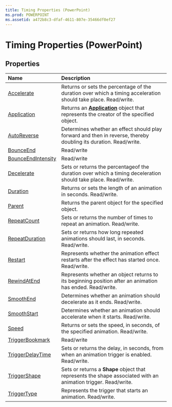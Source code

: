 ```yaml
---
title: Timing Properties (PowerPoint)
ms.prod: POWERPOINT
ms.assetid: a472b8c3-dfaf-4611-807e-35466df0ef27
---
```



# Timing Properties (PowerPoint)

## Properties



|**Name**|**Description**|
|:-----|:-----|
|[Accelerate](timing-accelerate-property-powerpoint.md)|Returns or sets the percentage of the duration over which a timing acceleration should take place. Read/write.|
|[Application](timing-application-property-powerpoint.md)|Returns an  **[Application](application-object-powerpoint.md)** object that represents the creator of the specified object.|
|[AutoReverse](timing-autoreverse-property-powerpoint.md)|Determines whether an effect should play forward and then in reverse, thereby doubling its duration. Read/write.|
|[BounceEnd](timing-bounceend-property-powerpoint.md)|Read/write|
|[BounceEndIntensity](timing-bounceendintensity-property-powerpoint.md)|Read/write|
|[Decelerate](timing-decelerate-property-powerpoint.md)|Sets or returns the percentageof the duration over which a timing deceleration should take place. Read/write.|
|[Duration](timing-duration-property-powerpoint.md)|Returns or sets the length of an animation in seconds. Read/write.|
|[Parent](timing-parent-property-powerpoint.md)|Returns the parent object for the specified object.|
|[RepeatCount](timing-repeatcount-property-powerpoint.md)|Sets or returns the number of times to repeat an animation. Read/write.|
|[RepeatDuration](timing-repeatduration-property-powerpoint.md)|Sets or returns how long repeated animations should last, in seconds. Read/write.|
|[Restart](timing-restart-property-powerpoint.md)|Represents whether the animation effect restarts after the effect has started once. Read/write.|
|[RewindAtEnd](timing-rewindatend-property-powerpoint.md)|Represents whether an object returns to its beginning position after an animation has ended. Read/write.|
|[SmoothEnd](timing-smoothend-property-powerpoint.md)|Determines whether an animation should decelerate as it ends. Read/write.|
|[SmoothStart](timing-smoothstart-property-powerpoint.md)|Determines whether an animation should accelerate when it starts. Read/write.|
|[Speed](timing-speed-property-powerpoint.md)|Returns or sets the speed, in seconds, of the specified animation. Read/write.|
|[TriggerBookmark](timing-triggerbookmark-property-powerpoint.md)|Read/write|
|[TriggerDelayTime](timing-triggerdelaytime-property-powerpoint.md)|Sets or returns the delay, in seconds, from when an animation trigger is enabled. Read/write.|
|[TriggerShape](timing-triggershape-property-powerpoint.md)|Sets or returns a  **Shape** object that represents the shape associated with an animation trigger. Read/write.|
|[TriggerType](timing-triggertype-property-powerpoint.md)|Represents the trigger that starts an animation. Read/write.|

